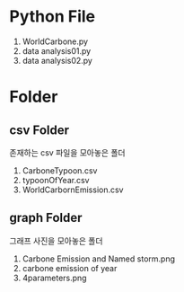 
# Python File
1. WorldCarbone.py
2. data analysis01.py
3. data analysis02.py

# Folder

## csv Folder
존재하는 csv 파일을 모아놓은 폴더
1. CarboneTypoon.csv
2. typoonOfYear.csv
3. WorldCarbornEmission.csv
  
## graph Folder
그래프 사진을 모아놓은 폴더
1. Carbone Emission and Named storm.png
2. carbone emission of year
3. 4parameters.png